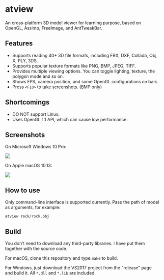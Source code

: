 # atview

An cross-platform 3D model viewer for learning purpose, based on OpenGL, Assimp, FreeImage, and AntTweakBar.

## Features

* Supports reading 40+ 3D file formats, including FBX, DXF, Collada, Obj, X, PLY, 3DS.
* Supports popular texture formats like PNG, BMP, JPEG, TIFF.
* Provides multiple viewing options. You can toggle lighting, texture, the polygon mode and so on.
* Shows FPS, camera position, and some OpenGL configurations on bars.
* Press `<F10>` to take screenshots. (BMP only)

## Shortcomings

* DO NOT support Linux.
* Uses OpenGL 1.1 API, which can cause low performance.

## Screenshots

On Microsoft Windows 10 Pro:

![](https://img.masterliu.net/atview/atview-win.jpg)

On Apple macOS 10.13:

![](https://img.masterliu.net/atview/atview-macos.jpg)

## How to use

Only command-line interface is supported currently. Pass the path of model as arguments, for example:

```
atview rock/rock.obj
```

## Build

You don't need to download any third-party libraries. I have put them together with the source code.

For macOS, clone this repository and type `make` to build.

For Windows, just download the VS2017 project from the "release" page and build it. All `*.dll` and `*.lib` are included.
